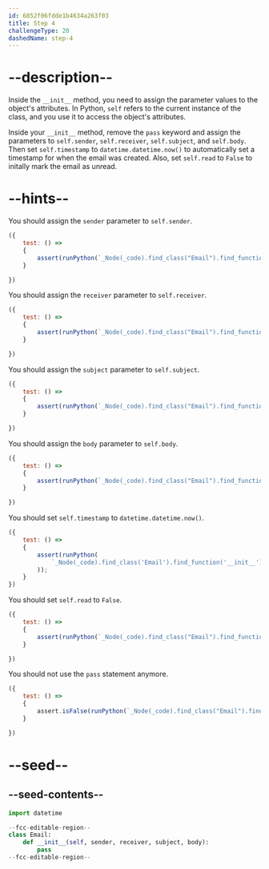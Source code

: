 ```yaml
---
id: 6852f06fdde1b4634a263f03
title: Step 4
challengeType: 20
dashedName: step-4
---
```


# --description--

Inside the `__init__` method, you need to assign the parameter values to the object's attributes. In Python, `self` refers to the current instance of the class, and you use it to access the object's attributes.

Inside your `__init__` method, remove the `pass` keyword and assign the parameters to `self.sender`, `self.receiver`, `self.subject`, and `self.body`. Then set `self.timestamp` to `datetime.datetime.now()` to automatically set a timestamp for when the email was created. Also, set `self.read` to `False` to initally mark the email as unread.

# --hints--

You should assign the `sender` parameter to `self.sender`.

```js
({
    test: () => 
    {
        assert(runPython(`_Node(_code).find_class("Email").find_function("__init__").find_variable("self.sender").is_equivalent("self.sender = sender")`))
    }

})
```

You should assign the `receiver` parameter to `self.receiver`.

```js
({
    test: () => 
    {
        assert(runPython(`_Node(_code).find_class("Email").find_function("__init__").find_variable("self.receiver").is_equivalent("self.receiver = receiver")`))
    }

})
```

You should assign the `subject` parameter to `self.subject`.

```js
({
    test: () => 
    {
        assert(runPython(`_Node(_code).find_class("Email").find_function("__init__").find_variable("self.subject").is_equivalent("self.subject = subject")`))
    }

})
```

You should assign the `body` parameter to `self.body`.

```js
({
    test: () => 
    {
        assert(runPython(`_Node(_code).find_class("Email").find_function("__init__").find_variable("self.body").is_equivalent("self.body = body")`))
    }

})

```

You should set `self.timestamp` to `datetime.datetime.now()`.

```js
({
    test: () => 
    {
        assert(runPython(
            `_Node(_code).find_class('Email').find_function('__init__').find_variable('self.timestamp').is_equivalent('self.timestamp = datetime.datetime.now()')`
        ));
    }
})
```

You should set `self.read` to `False`.

```js
({
    test: () => 
    {
        assert(runPython(`_Node(_code).find_class("Email").find_function("__init__").find_variable("self.read").is_equivalent("self.read = False")`))
    }

})

```

You should not use the `pass` statement anymore.

```js
({
    test: () => 
    {
        assert.isFalse(runPython(`_Node(_code).find_class("Email").find_function("__init__").has_pass()`))
    }

})
```

# --seed--

## --seed-contents--

```py
import datetime

--fcc-editable-region--
class Email:
    def __init__(self, sender, receiver, subject, body):
        pass
--fcc-editable-region--
```
